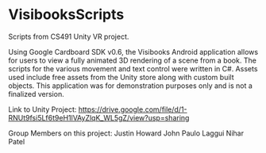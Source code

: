 # VisibooksScripts
Scripts from CS491 Unity VR project.

Using Google Cardboard SDK v0.6, the Visibooks Android application allows for users to view 
a fully animated 3D rendering of a scene from a book. The scripts for the various movement and text
control were written in C#.  Assets used include free assets from the Unity store along with custom built
objects.  This application was for demonstration purposes only and is not a finalized version.

Link to Unity Project: https://drive.google.com/file/d/1-RNUt9fsi5Lf6t9eH1lVAyZlqK_WL5gZ/view?usp=sharing

Group Members on this project:
Justin Howard
John Paulo Laggui
Nihar Patel

